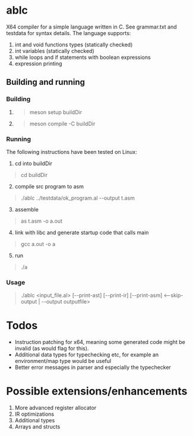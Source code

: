 # ablc
X64 compiler for a simple language written in C. See grammar.txt and testdata for syntax details. The language
supports:
1. int and void functions types (statically checked)
2. int variables (statically checked)
3. while loops and if statements with boolean expressions
4. expression printing

## Building and running

### Building
1. > meson setup buildDir
2. > meson compile -C buildDir

### Running
The following instructions have been tested on Linux:

1.  cd into buildDir
> cd buildDir
2. compile src program to asm
> ./ablc ../testdata/ok_program.al --output t.asm
3. assemble
> as t.asm -o a.out
4. link with libc and generate startup code that calls main
> gcc a.out -o a
5. run 
> ./a

### Usage
> ./ablc <input_file.al> [--print-ast] [--print-ir] [--print-asm] <--skip-output | --output outputfile>

# Todos
- Instruction patching for x64, meaning some generated code might be invalid (as would flag for this).
- Additional data types for typechecking etc, for example an environment/map type would be useful
- Better error messages in parser and especially the typechecker
# Possible extensions/enhancements
1. More advanced register allocator
2. IR optimizations
3. Additional types
4. Arrays and structs

